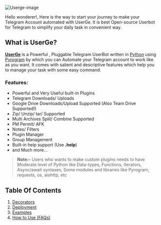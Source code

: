![Userge-image](https://telegra.ph/file/083ee09d368e0ee991996.jpg)

Hello wonderer!, Here is the way to start your journey to make your Telegram Account automated with UserGe. It is best Open-source Userbot for Telegram to simplify your daily task in convenient way.

## What is UserGe?

<b>[UserGe](https://github.com/usergeteam/userge)</b> is a Powerful , Pluggable Telegram UserBot written in [Python](https://www.python.org/) using [Pyrogram](https://github.com/pyrogram) by which you can Automate your Telegram account to work like as you want. It comes with salient and descriptive features which help you to manage your task with some easy command.

### Features:
*  Powerful and Very Useful built-in Plugins
*  Telegram Downloads/ Uploads
*  Google Drive Downloads/Upload Supported (Also Team Drive Supported!)
*  Zip/ Unzip/ tar/ Supported
*  Multi Archives Split/ Combine Supported
*  PM Permit/ AFK
*  Notes/ Filters
*  Plugin Manager
*  Group Management
*  Built-in help support (Use **.help**)
*  and Much more...

><b>**Note**:-</b> Users who wants to make custom plugins needs to have Moderate level of Python like Data-types, Functions, Iterators, Async/await syntaxes, Some modules and libraries like Pyrogram, requests, os, aiohttp, etc

## Table Of Contents
1. [Decorators](https://theuserge.github.io/decorators)
2. [Deployment](https://theuserge.github.io/Deployment)
3. [Examples](https://theuserge.github.io/Examples)
4. [How to Use (FAQs)](https://theuserge.github.io/FAQs)
